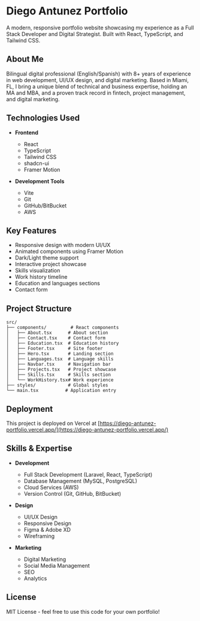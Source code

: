# Diego Antunez Portfolio

A modern, responsive portfolio website showcasing my experience as a Full Stack Developer and Digital Strategist. Built with React, TypeScript, and Tailwind CSS.

## About Me

Bilingual digital professional (English/Spanish) with 8+ years of experience in web development, UI/UX design, and digital marketing. Based in Miami, FL, I bring a unique blend of technical and business expertise, holding an MA and MBA, and a proven track record in fintech, project management, and digital marketing.

## Technologies Used

- **Frontend**
  - React
  - TypeScript
  - Tailwind CSS
  - shadcn-ui
  - Framer Motion

- **Development Tools**
  - Vite
  - Git
  - GitHub/BitBucket
  - AWS

## Key Features

- Responsive design with modern UI/UX
- Animated components using Framer Motion
- Dark/Light theme support
- Interactive project showcase
- Skills visualization
- Work history timeline
- Education and languages sections
- Contact form

## Project Structure

```
src/
├── components/         # React components
│   ├── About.tsx      # About section
│   ├── Contact.tsx    # Contact form
│   ├── Education.tsx  # Education history
│   ├── Footer.tsx     # Site footer
│   ├── Hero.tsx       # Landing section
│   ├── Languages.tsx  # Language skills
│   ├── Navbar.tsx     # Navigation bar
│   ├── Projects.tsx   # Project showcase
│   ├── Skills.tsx     # Skills section
│   └── WorkHistory.tsx# Work experience
├── styles/            # Global styles
└── main.tsx          # Application entry
```

## Deployment

This project is deployed on Vercel at [https://diego-antunez-portfolio.vercel.app/](https://diego-antunez-portfolio.vercel.app/)

## Skills & Expertise

- **Development**
  - Full Stack Development (Laravel, React, TypeScript)
  - Database Management (MySQL, PostgreSQL)
  - Cloud Services (AWS)
  - Version Control (Git, GitHub, BitBucket)

- **Design**
  - UI/UX Design
  - Responsive Design
  - Figma & Adobe XD
  - Wireframing

- **Marketing**
  - Digital Marketing
  - Social Media Management
  - SEO
  - Analytics

## License

MIT License - feel free to use this code for your own portfolio!
